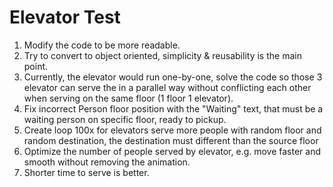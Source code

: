 # Elevator Test
1. Modify the code to be more readable.
2. Try to convert to object oriented, simplicity & reusability is the main point.
3. Currently, the elevator would run one-by-one, solve the code so those 3 elevator can serve the in a parallel way without conflicting each other when serving on the same floor (1 floor 1 elevator).
4. Fix incorrect Person floor position with the "Waiting" text, that must be a waiting person on specific floor, ready to pickup.
5. Create loop 100x for elevators serve more people with random floor and random destination, the destination must different than the source floor
6. Optimize the number of people served by elevator, e.g. move faster and smooth without removing the animation.
7. Shorter time to serve is better.

